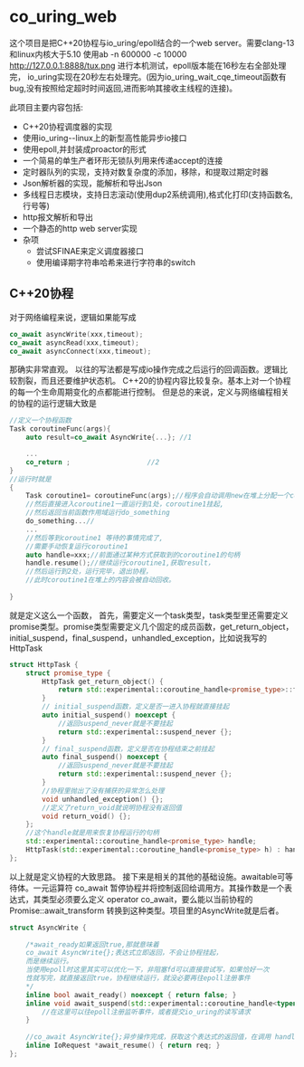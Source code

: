 # co_uring_web
这个项目是把C++20协程与io_uring/epoll结合的一个web server。需要clang-13和linux内核大于5.10
使用ab -n 600000 -c 10000 http://127.0.0.1:8888/tux.png 进行本机测试，epoll版本能在16秒左右全部处理完，
io_uring实现在20秒左右处理完。(因为io_uring_wait_cqe_timeout函数有bug,没有按照给定超时时间返回,进而影响其接收主线程的连接)。


此项目主要内容包括:

- C++20协程调度器的实现
- 使用io_uring--linux上的新型高性能异步io接口
- 使用epoll,并封装成proactor的形式
- 一个简易的单生产者环形无锁队列用来传递accept的连接
- 定时器队列的实现，支持对数复杂度的添加，移除，和提取过期定时器
- Json解析器的实现，能解析和导出Json
- 多线程日志模块，支持日志滚动(使用dup2系统调用),格式化打印(支持函数名,行号等)
- http报文解析和导出
- 一个静态的http web server实现
- 杂项
  - 尝试SFINAE来定义调度器接口
  - 使用编译期字符串哈希来进行字符串的switch



## C++20协程
对于网络编程来说，逻辑如果能写成
```C++
co_await asyncWrite(xxx,timeout);
co_await asyncRead(xxx,timeout);
co_await asyncConnect(xxx,timeout);
```
那确实非常直观。
以往的写法都是写成io操作完成之后运行的回调函数。逻辑比较割裂，而且还要维护状态机。
C++20的协程内容比较复杂。基本上对一个协程的每一个生命周期变化的点都能进行控制。
但是总的来说，定义与网络编程相关的协程的运行逻辑大致是
```C++
//定义一个协程函数
Task coroutineFunc(args){
    auto result=co_await AsyncWrite{...}; //1

    ...
    co_return ;                   //2
}
//运行时就是
{
    Task coroutine1= coroutineFunc(args);//程序会自动调用new在堆上分配一个coroutine1，
    //然后直接进入coroutine1一直运行到1处，coroutine1挂起,
    //然后返回当前函数作用域运行do_something
    do_something...//
    ...
    //然后等到coroutine1 等待的事情完成了,
    //需要手动恢复运行coroutine1
    auto handle=xxx;//前面通过某种方式获取到的coroutine1的句柄
    handle.resume();//继续运行coroutine1,获取result，
    //然后运行到2处，运行完毕，退出协程，
    //此时coroutine1在堆上的内容会被自动回收。
    
}
```
就是定义这么一个函数，
首先，需要定义一个task类型，task类型里还需要定义promise类型。promise类型需要定义几个固定的成员函数，get_return_object，initial_suspend，final_suspend，unhandled_exception，比如说我写的HttpTask
```C++
struct HttpTask {
	struct promise_type {
		HttpTask get_return_object() {
			return std::experimental::coroutine_handle<promise_type>::from_promise(*this);
		}
        // initial_suspend函数，定义是否一进入协程就直接挂起
		auto initial_suspend() noexcept { 
            //返回suspend_never就是不要挂起
            return std::experimental::suspend_never {};
        }             
        // final_suspend函数，定义是否在协程结束之前挂起
		auto final_suspend() noexcept { 
            //返回suspend_never就是不要挂起
            return std::experimental::suspend_never {}; 
        }
        //协程里抛出了没有捕获的异常怎么处理
		void unhandled_exception() {};
        //定义了return_void就说明协程没有返回值
		void return_void() {};
	};
    //这个handle就是用来恢复协程运行的句柄
	std::experimental::coroutine_handle<promise_type> handle;
	HttpTask(std::experimental::coroutine_handle<promise_type> h) : handle(h) {};
};
```
以上就是定义协程的大致思路。
接下来是相关的其他的基础设施。awaitable可等待体。一元运算符 co_await 暂停协程并将控制返回给调用方。其操作数是一个表达式，其类型必须要么定义 operator co_await，要么能以当前协程的 Promise::await_transform 转换到这种类型。项目里的AsyncWrite就是后者。
```C++
struct AsyncWrite {
		
    /*await_ready如果返回true,那就意味着 
    co_await AsyncWrite{};表达式立即返回，不会让协程挂起，
    而是继续运行。
    当使用epoll时这里其实可以优化一下，非阻塞fd可以直接尝试写，如果恰好一次
    性就写完，就直接返回true，协程继续运行，就没必要再往epoll注册事件
    */
	inline bool await_ready() noexcept { return false; }
	inline void await_suspend(std::experimental::coroutine_handle<typename Task::promise_type> h) {
		//在这里可以往epoll注册监听事件，或者提交io_uring的读写请求
	}
        
    //co_await AsyncWrite{};异步操作完成，获取这个表达式的返回值，在调用 handle.resume()之后运行。
	inline IoRequest *await_resume() { return req; }
};
```


